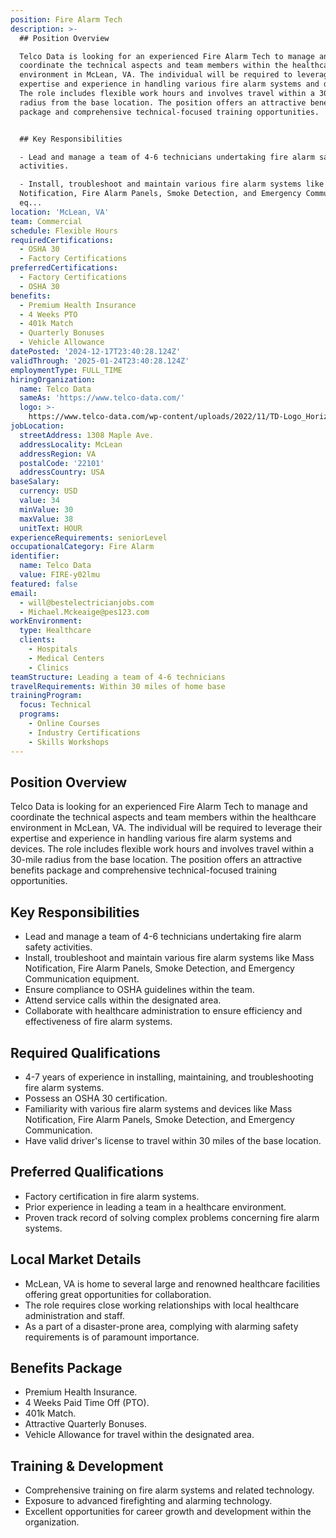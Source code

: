 ```yaml
---
position: Fire Alarm Tech
description: >-
  ## Position Overview

  Telco Data is looking for an experienced Fire Alarm Tech to manage and
  coordinate the technical aspects and team members within the healthcare
  environment in McLean, VA. The individual will be required to leverage their
  expertise and experience in handling various fire alarm systems and devices.
  The role includes flexible work hours and involves travel within a 30-mile
  radius from the base location. The position offers an attractive benefits
  package and comprehensive technical-focused training opportunities.


  ## Key Responsibilities

  - Lead and manage a team of 4-6 technicians undertaking fire alarm safety
  activities.

  - Install, troubleshoot and maintain various fire alarm systems like Mass
  Notification, Fire Alarm Panels, Smoke Detection, and Emergency Communication
  eq...
location: 'McLean, VA'
team: Commercial
schedule: Flexible Hours
requiredCertifications:
  - OSHA 30
  - Factory Certifications
preferredCertifications:
  - Factory Certifications
  - OSHA 30
benefits:
  - Premium Health Insurance
  - 4 Weeks PTO
  - 401k Match
  - Quarterly Bonuses
  - Vehicle Allowance
datePosted: '2024-12-17T23:40:28.124Z'
validThrough: '2025-01-24T23:40:28.124Z'
employmentType: FULL_TIME
hiringOrganization:
  name: Telco Data
  sameAs: 'https://www.telco-data.com/'
  logo: >-
    https://www.telco-data.com/wp-content/uploads/2022/11/TD-Logo_Horizontal_Color.webp
jobLocation:
  streetAddress: 1308 Maple Ave.
  addressLocality: McLean
  addressRegion: VA
  postalCode: '22101'
  addressCountry: USA
baseSalary:
  currency: USD
  value: 34
  minValue: 30
  maxValue: 38
  unitText: HOUR
experienceRequirements: seniorLevel
occupationalCategory: Fire Alarm
identifier:
  name: Telco Data
  value: FIRE-y02lmu
featured: false
email:
  - will@bestelectricianjobs.com
  - Michael.Mckeaige@pes123.com
workEnvironment:
  type: Healthcare
  clients:
    - Hospitals
    - Medical Centers
    - Clinics
teamStructure: Leading a team of 4-6 technicians
travelRequirements: Within 30 miles of home base
trainingProgram:
  focus: Technical
  programs:
    - Online Courses
    - Industry Certifications
    - Skills Workshops
---
```




## Position Overview
Telco Data is looking for an experienced Fire Alarm Tech to manage and coordinate the technical aspects and team members within the healthcare environment in McLean, VA. The individual will be required to leverage their expertise and experience in handling various fire alarm systems and devices. The role includes flexible work hours and involves travel within a 30-mile radius from the base location. The position offers an attractive benefits package and comprehensive technical-focused training opportunities.

## Key Responsibilities
- Lead and manage a team of 4-6 technicians undertaking fire alarm safety activities.
- Install, troubleshoot and maintain various fire alarm systems like Mass Notification, Fire Alarm Panels, Smoke Detection, and Emergency Communication equipment.
- Ensure compliance to OSHA guidelines within the team.
- Attend service calls within the designated area.
- Collaborate with healthcare administration to ensure efficiency and effectiveness of fire alarm systems.

## Required Qualifications
- 4-7 years of experience in installing, maintaining, and troubleshooting fire alarm systems.
- Possess an OSHA 30 certification.
- Familiarity with various fire alarm systems and devices like Mass Notification, Fire Alarm Panels, Smoke Detection, and Emergency Communication.
- Have valid driver's license to travel within 30 miles of the base location.

## Preferred Qualifications
- Factory certification in fire alarm systems.
- Prior experience in leading a team in a healthcare environment.
- Proven track record of solving complex problems concerning fire alarm systems.

## Local Market Details
- McLean, VA is home to several large and renowned healthcare facilities offering great opportunities for collaboration.
- The role requires close working relationships with local healthcare administration and staff.
- As a part of a disaster-prone area, complying with alarming safety requirements is of paramount importance.

## Benefits Package
- Premium Health Insurance.
- 4 Weeks Paid Time Off (PTO).
- 401k Match.
- Attractive Quarterly Bonuses.
- Vehicle Allowance for travel within the designated area.

## Training & Development
- Comprehensive training on fire alarm systems and related technology.
- Exposure to advanced firefighting and alarming technology.
- Excellent opportunities for career growth and development within the organization.